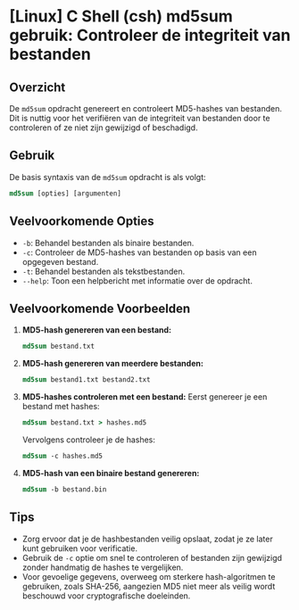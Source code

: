 # [Linux] C Shell (csh) md5sum gebruik: Controleer de integriteit van bestanden

## Overzicht
De `md5sum` opdracht genereert en controleert MD5-hashes van bestanden. Dit is nuttig voor het verifiëren van de integriteit van bestanden door te controleren of ze niet zijn gewijzigd of beschadigd.

## Gebruik
De basis syntaxis van de `md5sum` opdracht is als volgt:

```csh
md5sum [opties] [argumenten]
```

## Veelvoorkomende Opties
- `-b`: Behandel bestanden als binaire bestanden.
- `-c`: Controleer de MD5-hashes van bestanden op basis van een opgegeven bestand.
- `-t`: Behandel bestanden als tekstbestanden.
- `--help`: Toon een helpbericht met informatie over de opdracht.

## Veelvoorkomende Voorbeelden

1. **MD5-hash genereren van een bestand:**
   ```csh
   md5sum bestand.txt
   ```

2. **MD5-hash genereren van meerdere bestanden:**
   ```csh
   md5sum bestand1.txt bestand2.txt
   ```

3. **MD5-hashes controleren met een bestand:**
   Eerst genereer je een bestand met hashes:
   ```csh
   md5sum bestand.txt > hashes.md5
   ```
   Vervolgens controleer je de hashes:
   ```csh
   md5sum -c hashes.md5
   ```

4. **MD5-hash van een binaire bestand genereren:**
   ```csh
   md5sum -b bestand.bin
   ```

## Tips
- Zorg ervoor dat je de hashbestanden veilig opslaat, zodat je ze later kunt gebruiken voor verificatie.
- Gebruik de `-c` optie om snel te controleren of bestanden zijn gewijzigd zonder handmatig de hashes te vergelijken.
- Voor gevoelige gegevens, overweeg om sterkere hash-algoritmen te gebruiken, zoals SHA-256, aangezien MD5 niet meer als veilig wordt beschouwd voor cryptografische doeleinden.